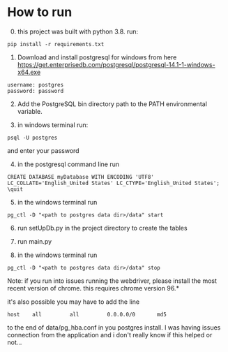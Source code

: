 # How to run

0. this project was built with python 3.8. run:
```buildoutcfg
pip install -r requirements.txt
```

1. Download and install postgresql for windows from here https://get.enterprisedb.com/postgresql/postgresql-14.1-1-windows-x64.exe
```buildoutcfg
username: postgres
password: password
```
2. Add the PostgreSQL bin directory path to the PATH environmental variable.

3. in windows terminal run:
```buildoutcfg
psql -U postgres
```
and enter your password

4. in the postgresql command line run
```buildoutcfg
CREATE DATABASE myDatabase WITH ENCODING 'UTF8' LC_COLLATE='English_United States' LC_CTYPE='English_United States';
\quit
```
5. in the windows terminal run 
```buildoutcfg
pg_ctl -D "<path to postgres data dir>/data" start
```

6. run setUpDb.py in the project directory to create the tables

7. run main.py

8. in the windows terminal run 
```buildoutcfg
pg_ctl -D "<path to postgres data dir>/data" stop
```

Note: if you run into issues running the webdriver, please install the most recent version of chrome. this requires chrome version 96.*

it's also possible you may have to add the line
```buildoutcfg
host  	all  		all 		0.0.0.0/0 		md5
```
to the end of data/pg_hba.conf in you postgres install. I was having issues connection from the application and i don't really know if this helped or not...